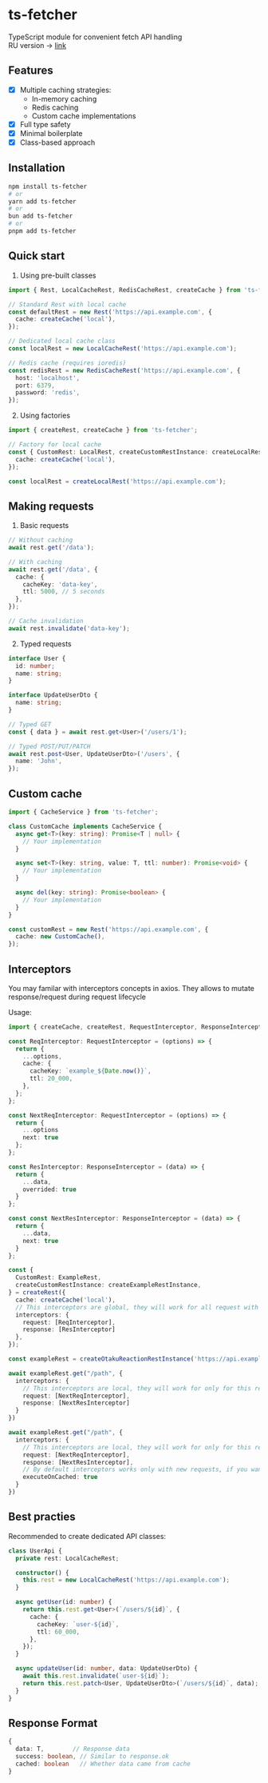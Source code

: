# ts-fetcher

TypeScript module for convenient fetch API handling <br>
RU version -> [link](https://github.com/Ayomits/ts-fetch/blob/master/README.ru.md)

## Features

- [x] Multiple caching strategies:
  - In-memory caching
  - Redis caching
  - Custom cache implementations
- [x] Full type safety
- [x] Minimal boilerplate
- [x] Class-based approach

## Installation

```bash
npm install ts-fetcher
# or
yarn add ts-fetcher
# or
bun add ts-fetcher
# or
pnpm add ts-fetcher
```

## Quick start

1. Using pre-built classes <br>

```ts
import { Rest, LocalCacheRest, RedisCacheRest, createCache } from 'ts-fetcher';

// Standard Rest with local cache
const defaultRest = new Rest('https://api.example.com', {
  cache: createCache('local'),
});

// Dedicated local cache class
const localRest = new LocalCacheRest('https://api.example.com');

// Redis cache (requires ioredis)
const redisRest = new RedisCacheRest('https://api.example.com', {
  host: 'localhost',
  port: 6379,
  password: 'redis',
});
```

2. Using factories

```ts
import { createRest, createCache } from 'ts-fetcher';

// Factory for local cache
const { CustomRest: LocalRest, createCustomRestInstance: createLocalRest } = createRest({
  cache: createCache('local'),
});

const localRest = createLocalRest('https://api.example.com');
```

## Making requests

1. Basic requests <br>

```ts
// Without caching
await rest.get('/data');

// With caching
await rest.get('/data', {
  cache: {
    cacheKey: 'data-key',
    ttl: 5000, // 5 seconds
  },
});

// Cache invalidation
await rest.invalidate('data-key');
```

2. Typed requests <br>

```ts
interface User {
  id: number;
  name: string;
}

interface UpdateUserDto {
  name: string;
}

// Typed GET
const { data } = await rest.get<User>('/users/1');

// Typed POST/PUT/PATCH
await rest.post<User, UpdateUserDto>('/users', {
  name: 'John',
});
```

## Custom cache

```ts
import { CacheService } from 'ts-fetcher';

class CustomCache implements CacheService {
  async get<T>(key: string): Promise<T | null> {
    // Your implementation
  }

  async set<T>(key: string, value: T, ttl: number): Promise<void> {
    // Your implementation
  }

  async del(key: string): Promise<boolean> {
    // Your implementation
  }
}

const customRest = new Rest('https://api.example.com', {
  cache: new CustomCache(),
});
```

## Interceptors

You may familar with interceptors concepts in axios. They allows to mutate response/request during request lifecycle <br>

Usage:

```ts
import { createCache, createRest, RequestInterceptor, ResponseInterceptor } from 'ts-fetcher';

const ReqInterceptor: RequestInterceptor = (options) => {
  return {
    ...options,
    cache: {
      cacheKey: `example_${Date.now()}`,
      ttl: 20_000,
    },
  };
};

const NextReqInterceptor: RequestInterceptor = (options) => {
  return {
    ...options
    next: true
  };
};

const ResInterceptor: ResponseInterceptor = (data) => {
  return {
    ...data,
    overrided: true
  }
};

const const NextResInterceptor: ResponseInterceptor = (data) => {
  return {
    ...data,
    next: true
  }
};

const {
  CustomRest: ExampleRest,
  createCustomRestInstance: createExampleRestInstance,
} = createRest({
  cache: createCache('local'),
  // This interceptors are global, they will work for all request with this rest
  interceptors: {
    request: [ReqInterceptor],
    response: [ResInterceptor]
  },
});

const exampleRest = createOtakuReactionRestInstance('https://api.example.com');

await exampleRest.get("/path", {
  interceptors: {
    // This interceptors are local, they will work for only for this request
    request: [NextReqInterceptor],
    response: [NextResInterceptor]
  }
})

await exampleRest.get("/path", {
  interceptors: {
    // This interceptors are local, they will work for only for this request
    request: [NextReqInterceptor],
    response: [NextResInterceptor],
    // By default interceptors works only with new requests, if you want you can provide this option
    executeOnCached: true
  }
})
```

## Best practies

Recommended to create dedicated API classes:

```ts
class UserApi {
  private rest: LocalCacheRest;

  constructor() {
    this.rest = new LocalCacheRest('https://api.example.com');
  }

  async getUser(id: number) {
    return this.rest.get<User>(`/users/${id}`, {
      cache: {
        cacheKey: `user-${id}`,
        ttl: 60_000,
      },
    });
  }

  async updateUser(id: number, data: UpdateUserDto) {
    await this.rest.invalidate(`user-${id}`);
    return this.rest.patch<User, UpdateUserDto>(`/users/${id}`, data);
  }
}
```

## Response Format

```ts
{
  data: T,        // Response data
  success: boolean, // Similar to response.ok
  cached: boolean   // Whether data came from cache
}
```
